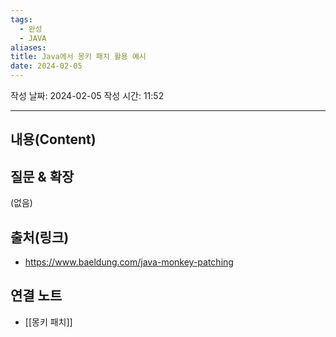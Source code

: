 ```yaml
---
tags:
  - 완성
  - JAVA
aliases: 
title: Java에서 몽키 패치 활용 예시
date: 2024-02-05
---
```

작성 날짜: 2024-02-05
작성 시간: 11:52


----
## 내용(Content)


## 질문 & 확장

(없음)

## 출처(링크)
- https://www.baeldung.com/java-monkey-patching

## 연결 노트
- [[몽키 패치]]









